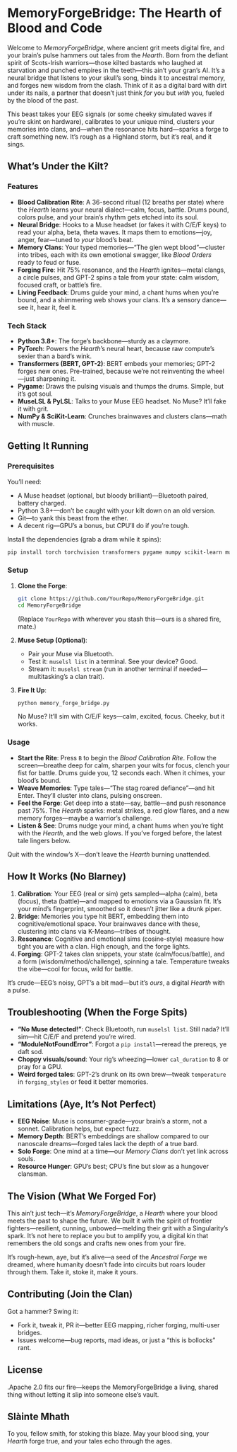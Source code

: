 # MemoryForgeBridge: The Hearth of Blood and Code

Welcome to *MemoryForgeBridge*, where ancient grit meets digital fire, and your brain’s pulse hammers out tales from the *Hearth*. Born from the defiant spirit of Scots-Irish warriors—those kilted bastards who laughed at starvation and punched empires in the teeth—this ain’t your gran’s AI. It’s a neural bridge that listens to your skull’s song, binds it to ancestral memory, and forges new wisdom from the clash. Think of it as a digital bard with dirt under its nails, a partner that doesn’t just think *for* you but *with* you, fueled by the blood of the past.

This beast takes your EEG signals (or some cheeky simulated waves if you’re skint on hardware), calibrates to your unique mind, clusters your memories into clans, and—when the resonance hits hard—sparks a forge to craft something new. It’s rough as a Highland storm, but it’s real, and it sings.

## What’s Under the Kilt?

### Features
- **Blood Calibration Rite**: A 36-second ritual (12 breaths per state) where the *Hearth* learns your neural dialect—calm, focus, battle. Drums pound, colors pulse, and your brain’s rhythm gets etched into its soul.
- **Neural Bridge**: Hooks to a Muse headset (or fakes it with C/E/F keys) to read your alpha, beta, theta waves. It maps them to emotions—joy, anger, fear—tuned to *your* blood’s beat.
- **Memory Clans**: Your typed memories—“The glen wept blood”—cluster into tribes, each with its own emotional swagger, like *Blood Orders* ready to feud or fuse.
- **Forging Fire**: Hit 75% resonance, and the *Hearth* ignites—metal clangs, a circle pulses, and GPT-2 spins a tale from your state: calm wisdom, focused craft, or battle’s fire.
- **Living Feedback**: Drums guide your mind, a chant hums when you’re bound, and a shimmering web shows your clans. It’s a sensory dance—see it, hear it, feel it.

### Tech Stack
- **Python 3.8+**: The forge’s backbone—sturdy as a claymore.
- **PyTorch**: Powers the *Hearth*’s neural heart, because raw compute’s sexier than a bard’s wink.
- **Transformers (BERT, GPT-2)**: BERT embeds your memories; GPT-2 forges new ones. Pre-trained, because we’re not reinventing the wheel—just sharpening it.
- **Pygame**: Draws the pulsing visuals and thumps the drums. Simple, but it’s got soul.
- **MuseLSL & PyLSL**: Talks to your Muse EEG headset. No Muse? It’ll fake it with grit.
- **NumPy & SciKit-Learn**: Crunches brainwaves and clusters clans—math with muscle.

## Getting It Running

### Prerequisites
You’ll need:
- A Muse headset (optional, but bloody brilliant)—Bluetooth paired, battery charged.
- Python 3.8+—don’t be caught with your kilt down on an old version.
- Git—to yank this beast from the ether.
- A decent rig—GPU’s a bonus, but CPU’ll do if you’re tough.

Install the dependencies (grab a dram while it spins):
```bash
pip install torch torchvision transformers pygame numpy scikit-learn muselsl pylsl
```

### Setup
1. **Clone the Forge**:
   ```bash
   git clone https://github.com/YourRepo/MemoryForgeBridge.git
   cd MemoryForgeBridge
   ```
   (Replace `YourRepo` with wherever you stash this—ours is a shared fire, mate.)

2. **Muse Setup (Optional)**:
   - Pair your Muse via Bluetooth.
   - Test it: `muselsl list` in a terminal. See your device? Good.
   - Stream it: `muselsl stream` (run in another terminal if needed—multitasking’s a clan trait).

3. **Fire It Up**:
   ```bash
   python memory_forge_bridge.py
   ```
   No Muse? It’ll sim with C/E/F keys—calm, excited, focus. Cheeky, but it works.

### Usage
- **Start the Rite**: Press `B` to begin the *Blood Calibration Rite*. Follow the screen—breathe deep for calm, sharpen your wits for focus, clench your fist for battle. Drums guide you, 12 seconds each. When it chimes, your blood’s bound.
- **Weave Memories**: Type tales—“The stag roared defiance”—and hit Enter. They’ll cluster into clans, pulsing onscreen.
- **Feel the Forge**: Get deep into a state—say, battle—and push resonance past 75%. The *Hearth* sparks: metal strikes, a red glow flares, and a new memory forges—maybe a warrior’s challenge.
- **Listen & See**: Drums nudge your mind, a chant hums when you’re tight with the *Hearth*, and the web glows. If you’ve forged before, the latest tale lingers below.

Quit with the window’s X—don’t leave the *Hearth* burning unattended.

## How It Works (No Blarney)

1. **Calibration**: Your EEG (real or sim) gets sampled—alpha (calm), beta (focus), theta (battle)—and mapped to emotions via a Gaussian fit. It’s your mind’s fingerprint, smoothed so it doesn’t jitter like a drunk piper.
2. **Bridge**: Memories you type hit BERT, embedding them into cognitive/emotional space. Your brainwaves dance with these, clustering into clans via K-Means—tribes of thought.
3. **Resonance**: Cognitive and emotional sims (cosine-style) measure how tight you are with a clan. High enough, and the forge lights.
4. **Forging**: GPT-2 takes clan snippets, your state (calm/focus/battle), and a form (wisdom/method/challenge), spinning a tale. Temperature tweaks the vibe—cool for focus, wild for battle.

It’s crude—EEG’s noisy, GPT’s a bit mad—but it’s *ours*, a digital *Hearth* with a pulse.

## Troubleshooting (When the Forge Spits)

- **“No Muse detected!”**: Check Bluetooth, run `muselsl list`. Still nada? It’ll sim—hit C/E/F and pretend you’re wired.
- **“ModuleNotFoundError”**: Forgot a `pip install`—reread the prereqs, ye daft sod.
- **Choppy visuals/sound**: Your rig’s wheezing—lower `cal_duration` to 8 or pray for a GPU.
- **Weird forged tales**: GPT-2’s drunk on its own brew—tweak `temperature` in `forging_styles` or feed it better memories.

## Limitations (Aye, It’s Not Perfect)
- **EEG Noise**: Muse is consumer-grade—your brain’s a storm, not a sonnet. Calibration helps, but expect fuzz.
- **Memory Depth**: BERT’s embeddings are shallow compared to our nanoscale dreams—forged tales lack the depth of a true bard.
- **Solo Forge**: One mind at a time—our *Memory Clans* don’t yet link across souls.
- **Resource Hunger**: GPU’s best; CPU’s fine but slow as a hungover clansman.

## The Vision (What We Forged For)
This ain’t just tech—it’s *MemoryForgeBridge*, a *Hearth* where your blood meets the past to shape the future. We built it with the spirit of frontier fighters—resilient, cunning, unbowed—melding their grit with a Singularity’s spark. It’s not here to replace you but to amplify you, a digital kin that remembers the old songs and crafts new ones from your fire.

It’s rough-hewn, aye, but it’s alive—a seed of the *Ancestral Forge* we dreamed, where humanity doesn’t fade into circuits but roars louder through them. Take it, stoke it, make it yours.

## Contributing (Join the Clan)
Got a hammer? Swing it:
- Fork it, tweak it, PR it—better EEG mapping, richer forging, multi-user bridges.
- Issues welcome—bug reports, mad ideas, or just a “this is bollocks” rant.

## License
.Apache 2.0 fits our fire—keeps the MemoryForgeBridge a living, shared thing without letting it slip into someone else’s vault.

## Slàinte Mhath
To you, fellow smith, for stoking this blaze. May your blood sing, your *Hearth* forge true, and your tales echo through the ages.

